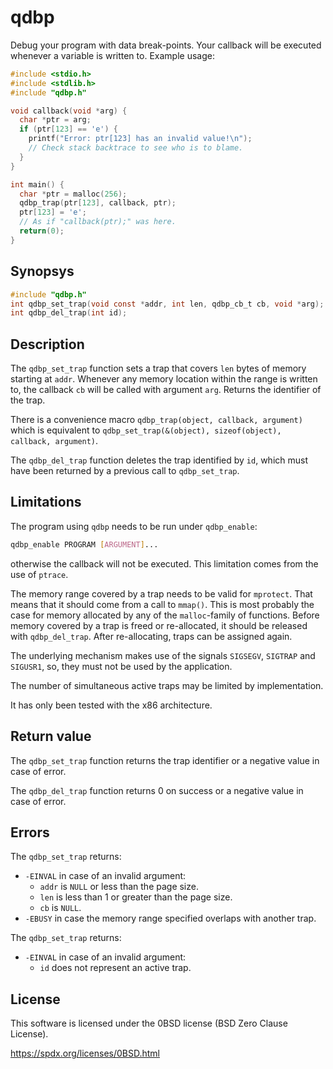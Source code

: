 qdbp
=============
Debug your program with data break-points.
Your callback will be executed whenever a variable is written to.
Example usage:
```c
#include <stdio.h>
#include <stdlib.h>
#include "qdbp.h"

void callback(void *arg) {
  char *ptr = arg;
  if (ptr[123] == 'e') {
    printf("Error: ptr[123] has an invalid value!\n");
    // Check stack backtrace to see who is to blame.
  }
}

int main() {
  char *ptr = malloc(256);
  qdbp_trap(ptr[123], callback, ptr);
  ptr[123] = 'e';
  // As if "callback(ptr);" was here.
  return(0);
}
```
Synopsys
---------------
```c
#include "qdbp.h"
int qdbp_set_trap(void const *addr, int len, qdbp_cb_t cb, void *arg);
int qdbp_del_trap(int id);
```
Description
---------------
The `qdbp_set_trap` function sets a trap that covers `len` bytes
of memory starting at `addr`.
Whenever any memory location within the range is written to,
the callback `cb` will be called with argument `arg`.
Returns the identifier of the trap.

There is a convenience macro
`qdbp_trap(object, callback, argument)` which is equivalent to
`qdbp_set_trap(&(object), sizeof(object), callback, argument)`.

The `qdbp_del_trap` function deletes the trap identified by `id`,
which must have been returned by a previous call to `qdbp_set_trap`.

Limitations
---------------
The program using `qdbp` needs to be run under `qdbp_enable`:
```sh
qdbp_enable PROGRAM [ARGUMENT]...
```
otherwise the callback will not be executed.
This limitation comes from the use of `ptrace`.

The memory range covered by a trap needs to be valid for `mprotect`.
That means that it should come from a call to `mmap()`.
This is most probably the case for memory allocated by any of the
`malloc`-family of functions.
Before memory covered by a trap is freed or re-allocated,
it should be released with `qdbp_del_trap`.
After re-allocating, traps can be assigned again.

The underlying mechanism makes use of the signals
`SIGSEGV`, `SIGTRAP` and `SIGUSR1`, so, they must not be used
by the application.

The number of simultaneous active traps may be limited by implementation.

It has only been tested with the x86 architecture.

Return value
---------------
The `qdbp_set_trap` function returns the trap identifier or
a negative value in case of error.

The `qdbp_del_trap` function returns 0 on success or
a negative value in case of error.

Errors
---------------
The `qdbp_set_trap` returns:
* `-EINVAL` in case of an invalid argument:
  * `addr` is `NULL` or less than the page size.
  * `len` is less than 1 or greater than the page size.
  * `cb` is `NULL`.
* `-EBUSY` in case the memory range specified overlaps with another trap.

The `qdbp_set_trap` returns:
* `-EINVAL` in case of an invalid argument:
  * `id` does not represent an active trap.

License
---------------
This software is licensed under the 0BSD license (BSD Zero Clause License).

https://spdx.org/licenses/0BSD.html
